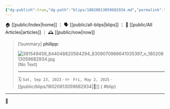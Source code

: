 ```yaml
---
{"dg-publish":true,"dg-path":"blips/18020813059682934.md","permalink":"/blips/18020813059682934/","title":"philipp on instagram @ 2023-09-23"}
---
```



<div class="transclusion internal-embed is-loaded"><div class="markdown-embed">




🏠 [[public/Index\|home]]  ⋮ 🗣️ [[public/all-blips\|blips]] ⋮  📝 [[public/All Articles\|articles]]  ⋮ 🕰️ [[public/now\|now]]


</div></div>


> [!summary] **philipp**:
>
> ![381549459_844048820584294_8309070966641035397_n_18020813059682934.jpg](/img/user/attachments/381549459_844048820584294_8309070966641035397_n_18020813059682934.jpg)
> (No Text)
> - - -
>
> 🗓️ <code>Sat, Sep 23, 2023</code>  · ✏️ <code> Fri, May 2, 2025</code>  · [[public/blips/18020813059682934\|🔗]]
{ #blip}


- - -

 👾
